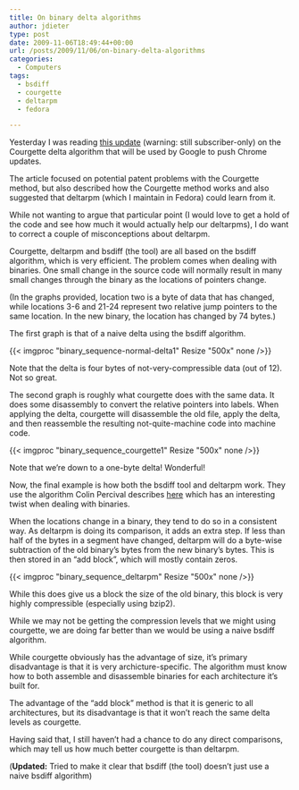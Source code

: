 ```yaml
---
title: On binary delta algorithms
author: jdieter
type: post
date: 2009-11-06T18:49:44+00:00
url: /posts/2009/11/06/on-binary-delta-algorithms
categories:
  - Computers
tags:
  - bsdiff
  - courgette
  - deltarpm
  - fedora

---
```

Yesterday I was reading [this update][1] (warning: still subscriber-only) on the Courgette delta algorithm that will be used by Google to push Chrome updates.

The article focused on potential patent problems with the Courgette method, but also described how the Courgette method works and also suggested that deltarpm (which I maintain in Fedora) could learn from it.

While not wanting to argue that particular point (I would love to get a hold of the code and see how much it would actually help our deltarpms), I do want to correct a couple of misconceptions about deltarpm.

Courgette, deltarpm and bsdiff (the tool) are all based on the bsdiff algorithm, which is very efficient. The problem comes when dealing with binaries. One small change in the source code will normally result in many small changes through the binary as the locations of pointers change.

(In the graphs provided, location two is a byte of data that has changed, while locations 3-6 and 21-24 represent two relative jump pointers to the same location. In the new binary, the location has changed by 74 bytes.)

The first graph is that of a naive delta using the bsdiff algorithm.

{{< imgproc "binary_sequence-normal-delta1" Resize "500x" none />}}

Note that the delta is four bytes of not-very-compressible data (out of 12). Not so great.

The second graph is roughly what courgette does with the same data. It does some disassembly to convert the relative pointers into labels. When applying the delta, courgette will disassemble the old file, apply the delta, and then reassemble the resulting not-quite-machine code into machine code.

{{< imgproc "binary_sequence_courgette1" Resize "500x" none />}}

Note that we&#8217;re down to a one-byte delta! Wonderful!

Now, the final example is how both the bsdiff tool and deltarpm work. They use the algorithm Colin Percival describes [here][2] which has an interesting twist when dealing with binaries.

When the locations change in a binary, they tend to do so in a consistent way. As deltarpm is doing its comparison, it adds an extra step. If less than half of the bytes in a segment have changed, deltarpm will do a byte-wise subtraction of the old binary&#8217;s bytes from the new binary&#8217;s bytes. This is then stored in an &#8220;add block&#8221;, which will mostly contain zeros.

{{< imgproc "binary_sequence_deltarpm" Resize "500x" none />}}

While this does give us a block the size of the old binary, this block is very highly compressible (especially using bzip2).

While we may not be getting the compression levels that we might using courgette, we are doing far better than we would be using a naive bsdiff algorithm.

While courgette obviously has the advantage of size, it&#8217;s primary disadvantage is that it is very archicture-specific. The algorithm must know how to both assemble and disassemble binaries for each architecture it&#8217;s built for.

The advantage of the &#8220;add block&#8221; method is that it is generic to all architectures, but its disadvantage is that it won&#8217;t reach the same delta levels as courgette.

Having said that, I still haven&#8217;t had a chance to do any direct comparisons, which may tell us how much better courgette is than deltarpm.

(**Updated:** Tried to make it clear that bsdiff (the tool) doesn&#8217;t just use a naive bsdiff algorithm)

 [1]: http://lwn.net/Articles/359939/
 [2]: http://www.daemonology.net/papers/thesis.pdf
